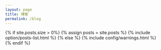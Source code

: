 ```yaml
---
layout: page
title: 博客
permalink: /blog
---
```


{% if site.posts.size > 0%}
{% assign posts = site.posts %}
{% include option/posts-list.html %}
{% else %}
{% include config/warnings.html %}
{% endif %}